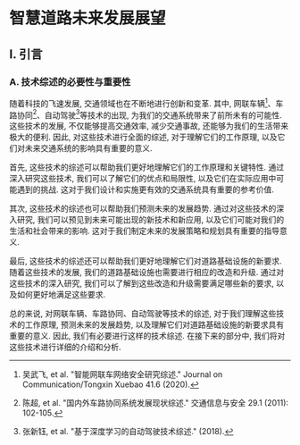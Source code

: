 # 智慧道路未来发展展望

## I. 引言

### A. 技术综述的必要性与重要性

随着科技的飞速发展, 交通领域也在不断地进行创新和变革.
其中, 网联车辆[^吴武飞2020智能网联车网络安全研究综述]、车路协同[^陈超2011国内外车路协同系统发展现状综述]、自动驾驶[^张新钰2018基于深度学习的自动驾驶技术综述]等技术的出现, 为我们的交通系统带来了前所未有的可能性.
这些技术的发展, 不仅能够提高交通效率, 减少交通事故, 还能够为我们的生活带来极大的便利.
因此, 对这些技术进行全面的综述, 对于理解它们的工作原理, 以及它们对未来交通系统的影响具有重要的意义.

首先, 这些技术的综述可以帮助我们更好地理解它们的工作原理和关键特性.
通过深入研究这些技术, 我们可以了解它们的优点和局限性, 以及它们在实际应用中可能遇到的挑战.
这对于我们设计和实施更有效的交通系统具有重要的参考价值.

其次, 这些技术的综述也可以帮助我们预测未来的发展趋势.
通过对这些技术的深入研究, 我们可以预见到未来可能出现的新技术和新应用, 以及它们可能对我们的生活和社会带来的影响.
这对于我们制定未来的发展策略和规划具有重要的指导意义.

最后, 这些技术的综述还可以帮助我们更好地理解它们对道路基础设施的新要求.
随着这些技术的发展, 我们的道路基础设施也需要进行相应的改造和升级.
通过对这些技术的深入研究, 我们可以了解到这些改造和升级需要满足哪些新的要求, 以及如何更好地满足这些要求.

总的来说, 对网联车辆、车路协同、自动驾驶等技术的综述, 对于我们理解这些技术的工作原理, 预测未来的发展趋势, 以及理解它们对道路基础设施的新要求具有重要的意义.
因此, 我们有必要进行这样的技术综述.
在接下来的部分中, 我们将对这些技术进行详细的介绍和分析.

[^吴武飞2020智能网联车网络安全研究综述]: 吴武飞, et al. "智能网联车网络安全研究综述." Journal on Communication/Tongxin Xuebao 41.6 (2020).
[^陈超2011国内外车路协同系统发展现状综述]: 陈超, et al. "国内外车路协同系统发展现状综述." 交通信息与安全 29.1 (2011): 102-105.
[^张新钰2018基于深度学习的自动驾驶技术综述]: 张新钰, et al. "基于深度学习的自动驾驶技术综述." (2018).
